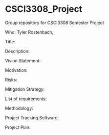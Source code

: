 # CSCI3308_Project
Group repository for CSCI3308 Semester Project

Who: Tyler Rostenbach, 

Title:

Description:

Vision Statement:

Motivation:

Risks:

Mitigation Strategy:

List of requirements:

Methodology:

Project Tracking Software:

Project Plan:
